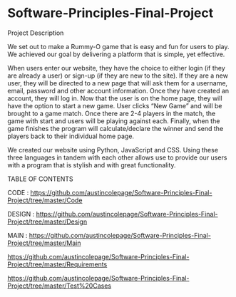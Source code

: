 # Software-Principles-Final-Project

Project Description

We set out to make a Rummy-O game that is easy and fun for users to play. We achieved our goal by delivering a platform that is simple, yet effective.

When users enter our website, they have the choice to either login (if they are already a user) or sign-up (if they are new to the site). If they are a new user, they will be directed to a new page that will ask them for a username, email, password and other account information. Once they have created an account, they will log in. Now that the user is on the home page, they will have the option to start a new game. User clicks “New Game” and will be brought to a game match. Once there are 2-4 players in the match, the game with start and users will be playing against each. Finally, when the game finishes the program will calculate/declare the winner and send the players back to their individual home page.

We created our website using Python, JavaScript and CSS. Using these three languages in tandem with each other allows use to provide our users with a program that is stylish and with great functionality. 

TABLE OF CONTENTS

CODE : https://github.com/austincolepage/Software-Principles-Final-Project/tree/master/Code

DESIGN : https://github.com/austincolepage/Software-Principles-Final-Project/tree/master/Design

MAIN : https://github.com/austincolepage/Software-Principles-Final-Project/tree/master/Main

https://github.com/austincolepage/Software-Principles-Final-Project/tree/master/Requirements

https://github.com/austincolepage/Software-Principles-Final-Project/tree/master/Test%20Cases
